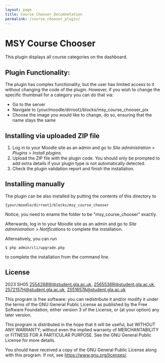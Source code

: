 ```yaml
---
layout: page
title: Course Chooser Documnetation
permalink: /course_chooser_plugin/
---
```


# MSY Course Chooser #

This plugin displays all course categories on the dashboard.

## Plugin Functionality: ##

The plugin has complex functionality, but the user has limited access to it without changing the code of the plugin. However, if you wish to change the specific thumbnail for a category you can do that via:

- Go to the server
- Navigate to {your/moodle/dirroot}/blocks/msy_course_chooser_pix
- Choose the image you would like to change, do so, ensuring that the name stays the same

## Installing via uploaded ZIP file ##

1. Log in to your Moodle site as an admin and go to _Site administration >
   Plugins > Install plugins_.
2. Upload the ZIP file with the plugin code. You should only be prompted to add
   extra details if your plugin type is not automatically detected.
3. Check the plugin validation report and finish the installation.

## Installing manually ##

The plugin can be also installed by putting the contents of this directory to

    {your/moodle/dirroot}/blocks/msy_course_chooser

Notice, you need to ename the folder to be "msy_course_chooser" exactly.

Afterwards, log in to your Moodle site as an admin and go to _Site administration >
Notifications_ to complete the installation.

Alternatively, you can run

    $ php admin/cli/upgrade.php

to complete the installation from the command line.

## License ##

2023 SH05 <2554268W@student.gla.ac.uk>, <2565536R@student.gla.ac.uk>, <2572157H@student.gla.ac.uk>, <2551657A@student.gla.ac.uk>

This program is free software: you can redistribute it and/or modify it under
the terms of the GNU General Public License as published by the Free Software
Foundation, either version 3 of the License, or (at your option) any later
version.

This program is distributed in the hope that it will be useful, but WITHOUT ANY
WARRANTY; without even the implied warranty of MERCHANTABILITY or FITNESS FOR A
PARTICULAR PURPOSE.  See the GNU General Public License for more details.

You should have received a copy of the GNU General Public License along with
this program.  If not, see <https://www.gnu.org/licenses/>.
